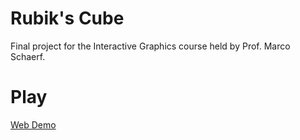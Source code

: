 # Rubik's Cube
Final project for the Interactive Graphics course held by Prof. Marco Schaerf.

# Play
[Web Demo](https://github.com/SapienzaInteractiveGraphicsCourse.github.io/final-project-alessandropaglialunga)


